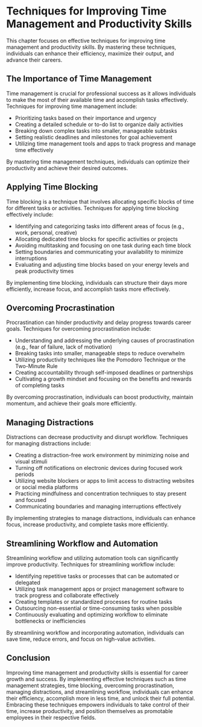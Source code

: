 Techniques for Improving Time Management and Productivity Skills
=========================================================================

This chapter focuses on effective techniques for improving time management and productivity skills. By mastering these techniques, individuals can enhance their efficiency, maximize their output, and advance their careers.

The Importance of Time Management
---------------------------------

Time management is crucial for professional success as it allows individuals to make the most of their available time and accomplish tasks effectively. Techniques for improving time management include:

* Prioritizing tasks based on their importance and urgency
* Creating a detailed schedule or to-do list to organize daily activities
* Breaking down complex tasks into smaller, manageable subtasks
* Setting realistic deadlines and milestones for goal achievement
* Utilizing time management tools and apps to track progress and manage time effectively

By mastering time management techniques, individuals can optimize their productivity and achieve their desired outcomes.

Applying Time Blocking
----------------------

Time blocking is a technique that involves allocating specific blocks of time for different tasks or activities. Techniques for applying time blocking effectively include:

* Identifying and categorizing tasks into different areas of focus (e.g., work, personal, creative)
* Allocating dedicated time blocks for specific activities or projects
* Avoiding multitasking and focusing on one task during each time block
* Setting boundaries and communicating your availability to minimize interruptions
* Evaluating and adjusting time blocks based on your energy levels and peak productivity times

By implementing time blocking, individuals can structure their days more efficiently, increase focus, and accomplish tasks more effectively.

Overcoming Procrastination
--------------------------

Procrastination can hinder productivity and delay progress towards career goals. Techniques for overcoming procrastination include:

* Understanding and addressing the underlying causes of procrastination (e.g., fear of failure, lack of motivation)
* Breaking tasks into smaller, manageable steps to reduce overwhelm
* Utilizing productivity techniques like the Pomodoro Technique or the Two-Minute Rule
* Creating accountability through self-imposed deadlines or partnerships
* Cultivating a growth mindset and focusing on the benefits and rewards of completing tasks

By overcoming procrastination, individuals can boost productivity, maintain momentum, and achieve their goals more efficiently.

Managing Distractions
---------------------

Distractions can decrease productivity and disrupt workflow. Techniques for managing distractions include:

* Creating a distraction-free work environment by minimizing noise and visual stimuli
* Turning off notifications on electronic devices during focused work periods
* Utilizing website blockers or apps to limit access to distracting websites or social media platforms
* Practicing mindfulness and concentration techniques to stay present and focused
* Communicating boundaries and managing interruptions effectively

By implementing strategies to manage distractions, individuals can enhance focus, increase productivity, and complete tasks more efficiently.

Streamlining Workflow and Automation
------------------------------------

Streamlining workflow and utilizing automation tools can significantly improve productivity. Techniques for streamlining workflow include:

* Identifying repetitive tasks or processes that can be automated or delegated
* Utilizing task management apps or project management software to track progress and collaborate effectively
* Creating templates or standardized processes for routine tasks
* Outsourcing non-essential or time-consuming tasks when possible
* Continuously evaluating and optimizing workflow to eliminate bottlenecks or inefficiencies

By streamlining workflow and incorporating automation, individuals can save time, reduce errors, and focus on high-value activities.

Conclusion
----------

Improving time management and productivity skills is essential for career growth and success. By implementing effective techniques such as time management strategies, time blocking, overcoming procrastination, managing distractions, and streamlining workflow, individuals can enhance their efficiency, accomplish more in less time, and unlock their full potential. Embracing these techniques empowers individuals to take control of their time, increase productivity, and position themselves as promotable employees in their respective fields.
